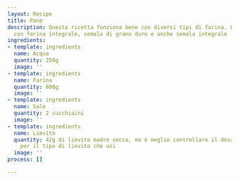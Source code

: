 ```yaml
---
layout: Recipe
title: Pane
description: Questa ricetta funziona bene con diversi tipi di farina. L'ho provata
  con farina integrale, semola di grano duro e anche semola integrale
ingredients:
- template: ingredients
  name: Acqua
  quantity: 250g
  image: ''
- template: ingredients
  name: Farina
  quantity: 600g
  image: ''
- template: ingredients
  name: Sale
  quantity: 2 cucchiaini
  image: ''
- template: ingredients
  name: Lievito
  quantity: 42g di lievito madre secco, ma è meglio controllare il dosaggio indicato
    per il tipo di lievito che usi
  image: ''
process: []

---
```

